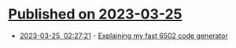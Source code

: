 # [Published on 2023-03-25](index.md)

* [2023-03-25, 02:27:21](https://lobste.rs/s/c9mjyp/explaining_my_fast_6502_code_generator) - [Explaining my fast 6502 code generator](https://pubby.games/codegen.html)
